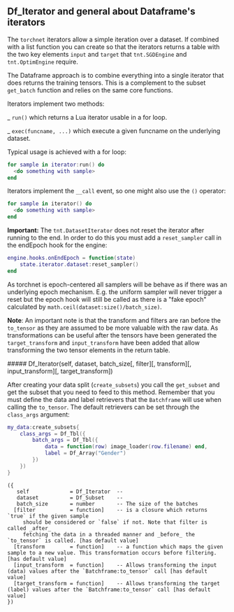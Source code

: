 ## Df_Iterator and general about Dataframe's iterators

The `torchnet` iterators allow a simple iteration over a dataset. If combined
with a list function you can create so that the iterators returns a table with
the two key elements `input` and `target` that `tnt.SGDEngine` and
`tnt.OptimEngine` require.

The Dataframe approach is to combine everything into a single iterator that does
returns the training tensors. This is a complement to the subset `get_batch`
function and relies on the same core functions.

Iterators implement two methods:

_ `run()` which returns a Lua iterator usable in a for loop.

_ `exec(funcname, ...)` which execute a given funcname on the underlying dataset.

Typical usage is achieved with a for loop:
```lua
for sample in iterator:run() do
  <do something with sample>
end
```

Iterators implement the `__call` event, so one might also use the `()` operator:
```lua
for sample in iterator() do
  <do something with sample>
end
```

**Important:** The `tnt.DatasetIterator` does not reset the iterator after running
to the end. In order to do this you must add a `reset_sampler` call in the endEpoch
hook for the engine:

```lua
engine.hooks.onEndEpoch = function(state)
	state.iterator.dataset:reset_sampler()
end
```

As torchnet is epoch-centered all samplers will be behave as if there was an underlying
epoch mechanism. E.g. the uniform sampler will never trigger a reset but the epoch
hook will still be called as there is a "fake epoch" calculated by
`math.ceil(dataset:size()/batch_size)`.

**Note**: An important note is that the transform and filters are ran before the
`to_tensor` as they are assumed to be more valuable with the raw data. As transformations
can be useful after the tensors have been generated the `target_transform` and `input_transform`
have been added that allow transforming the two tensor elements in the return table.

<a name="Df_Iterator">
##### Df_Iterator(self, dataset, batch_size[, filter][, transform][, input_transform][, target_transform])

After creating your data split (`create_subsets`) you call the `get_subset` and
get the subset that you need to feed to this method. Remember that you must define
the data and label retrievers that the `Batchframe` will use when calling the
`to_tensor`. The default retrievers can be set through the `class_args` argument:

```lua
my_data:create_subsets{
	class_args = Df_Tbl({
		batch_args = Df_Tbl({
			data = function(row) image_loader(row.filename) end,
			label = Df_Array("Gender")
		})
	})
}
```

```
({
   self             = Df_Iterator  -- 
   dataset          = Df_Subset    -- 
   batch_size       = number       -- The size of the batches
  [filter           = function]    -- is a closure which returns `true` if the given sample
	 should be considered or `false` if not. Note that filter is called _after_
	 fetching the data in a threaded manner and _before_ the `to_tensor` is called. [has default value]
  [transform        = function]    -- a function which maps the given sample to a new value. This transformation occurs before filtering. [has default value]
  [input_transform  = function]    -- Allows transforming the input (data) values after the `Batchframe:to_tensor` call [has default value]
  [target_transform = function]    -- Allows transforming the target (label) values after the `Batchframe:to_tensor` call [has default value]
})
```


